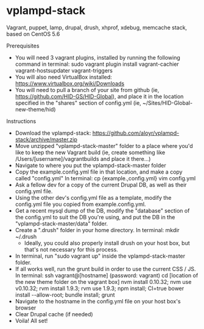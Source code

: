 vplampd-stack
=============

Vagrant, puppet, lamp, drupal, drush, xhprof, xdebug, memcache stack, based on CentOS 5.6

Prerequisites
- You will need 3 vagrant plugins, installed by running the following command in terminal:
	sudo vagrant plugin install vagrant-cachier vagrant-hostsupdater vagrant-triggers
- You will also need VirtualBox installed:
 	https://www.virtualbox.org/wiki/Downloads
- You will need to pull a branch of your site from github (ie, https://github.com/HID-GS/HID-Global), and place it in the location specified in the "shares" section of config.yml (ie,  ~/Sites/HID-Global-new-theme/hid)

Instructions
	
- Download the vplampd-stack: https://github.com/aloyr/vplampd-stack/archive/master.zip
- Move unzipped "vplampd-stack-master" folder to a place where you'd like to keep the new Vagrant build (ie, create something like /Users/[username]/vagrantbuilds and place it there...)
- Navigate to where you put the vplampd-stack-master folder
- Copy the example.config.yml file in that location, and make a copy called "config.yml"
	In terminal:
	cp {example.,config.yml}
	vim config.yml
- Ask a fellow dev for a copy of the current Drupal DB, as well as their config.yml file.
- Using the other dev's config.yml file as a template, modify the config.yml file you copied from example.config.yml.
- Get a recent mysql dump of the DB, modify the "database" section of the config.yml to suit the DB you're using, and put the DB in the "vplampd-stack-master/data" folder.
- Create a ".drush" folder in your home directory.
	In terminal:
	mkdir ~/.drush
	- Ideally, you could also properly install drush on your host box, but that's not necessary for this process.
- In terminal, run "sudo vagrant up" inside the vplampd-stack-master folder.
- If all works well, run the grunt build in order to use the current CSS / JS.
	In terminal:
	ssh vagrant@[hostname] (password: vagrant)
	cd [location of the new theme folder on the vagrant box]
	nvm install 0.10.32; nvm use v0.10.32; rvm install 1.9.3; rvm use 1.9.3; npm install; CI=true bower install --allow-root; bundle install; grunt
- Navigate to the hostname in the config.yml file on your host box's browser
- Clear Drupal cache (if needed)
- Voila! All set!
	
